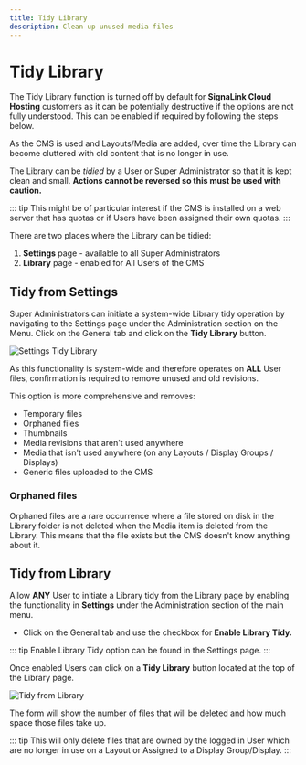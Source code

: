 ```yaml
---
title: Tidy Library
description: Clean up unused media files
---
```


# Tidy Library

The Tidy Library function is turned off by default for **SignaLink Cloud Hosting** customers as it can be potentially destructive if the options are not fully understood. This can be enabled if required by following the steps below.

As the CMS is used and Layouts/Media are added, over time the Library can become cluttered with old content that is no longer in use.

The Library can be *tidied* by a User or Super Administrator so that it is kept clean and small. 
**Actions cannot be reversed so this must be used with caution.**

::: tip
This might be of particular interest if the CMS is installed on a web server that has quotas or if Users have been assigned their own quotas.
:::

There are two places where the Library can be tidied:

1. **Settings** page - available to all Super Administrators
2. **Library** page - enabled for All Users of the CMS

## Tidy from Settings

Super Administrators can initiate a system-wide Library tidy operation by navigating to the Settings page under the Administration section on the Menu. Click on the General tab and click on the **Tidy Library** button.

![Settings Tidy Library](/img/media_settings_tidylibrary.png)

As this functionality is system-wide and therefore operates on **ALL** User files, confirmation is required to remove unused and old revisions.

This option is more comprehensive and removes:

- Temporary files
- Orphaned files
- Thumbnails
- Media revisions that aren't used anywhere
- Media that isn't used anywhere (on any Layouts / Display Groups / Displays)
- Generic files uploaded to the CMS

### Orphaned files

Orphaned files are a rare occurrence where a file stored on disk in the Library folder is not deleted when the Media item is deleted from the Library. This means that the file exists but the CMS doesn't know anything about it.

## Tidy from Library

Allow **ANY** User to initiate a Library tidy from the Library page by enabling the functionality in **Settings** under the Administration section of the main menu. 

- Click on the General tab and use the checkbox for **Enable Library Tidy.**

::: tip
Enable Library Tidy option can be found in the Settings page.
:::

Once enabled Users can click on a **Tidy Library** button located at the top of the Library page.

![Tidy from Library](/img/media_library_tidylibrary.png)

The form will show the number of files that will be deleted and how much space those files take up.

::: tip
This will only delete files that are owned by the logged in User which are no longer in use on a Layout or Assigned to a Display Group/Display.
::: 